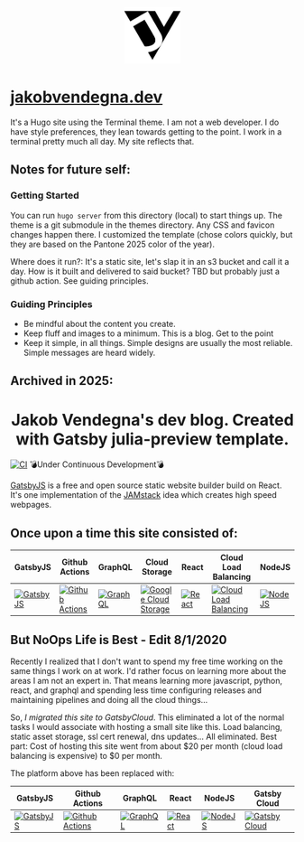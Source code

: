 <p align="center">
  <a href="https://jakobvendegna.dev">
    <img alt="Jakob Vendegna's Logo" src="static/logo.png" width="100" />
  </a>
</p>

# [jakobvendegna.dev](https://jakobvendegna.dev)

It's a Hugo site using the Terminal theme. I am not a web developer. I do have style preferences, they lean towards getting to the point. I work in a terminal pretty much all day. My site reflects that.

## Notes for future self:

### Getting Started

You can run `hugo server` from this directory (local) to start things up.
The theme is a git submodule in the themes directory. Any CSS and favicon changes happen there.
I customized the template (chose colors quickly, but they are based on the Pantone 2025 color of the year).

Where does it run?: It's a static site, let's slap it in an s3 bucket and call it a day.
How is it built and delivered to said bucket? TBD but probably just a github action. See guiding principles.

### Guiding Principles
- Be mindful about the content you create.
- Keep fluff and images to a minimum. This is a blog. Get to the point
- Keep it simple, in all things. Simple designs are usually the most reliable. Simple messages are heard widely.


## Archived in 2025:

<h1 align="center">
  Jakob Vendegna's dev blog. Created with Gatsby julia-preview template.
</h1>

[![CI](https://github.com/jvendegna/jakobvendegna-dev/actions/workflows/main.yml/badge.svg)](https://github.com/jvendegna/jakobvendegna-dev/actions/workflows/main.yml) 💣Under Continuous Development💣

[GatsbyJS](https://www.gatsbyjs.com/) is a free and open source static website builder build on React. It's one implementation of the [JAMstack](https://jamstack.org/) idea which creates high speed webpages.

## Once upon a time this site consisted of:

| GatsbyJS | Github Actions | GraphQL | Cloud Storage | React | Cloud Load Balancing | NodeJS |
| -------- | -------------- | ------- | ------------- | ----- | -------------------- | ------ |
| <a href="https://www.gatsbyjs.com"><img src="https://www.gatsbyjs.com/Gatsby-Monogram.svg" width="100" alt="GatsbyJS" title="GatsbyJS"></img></a> | <a href="https://github.com/features/actions"><img src="https://avatars.githubusercontent.com/u/44036562?s=200&v=4"  width="100" alt="Github Actions" title="Github Actions"></img></a> | <a href="https://graphql.org"><img src="https://graphql.org/img/logo.svg"  width="100" alt="GraphQL" title="GraphQL"></img></a> | <a href="https://cloud.google.com/storage"><img src="https://cloud-cdn.safe.com/fmehub/fmepackageversion/safe/google-cloud-storage/item-logo/1616696754.png" width="100" alt="Google Cloud Storage" title="Google Cloud Storage"></img></a> | <a href="https://www.reactjs.org"><img src="https://upload.wikimedia.org/wikipedia/commons/a/a7/React-icon.svg"  width="100" alt="React" title="React"></img></a> | <a href="https://cloud.google.com/load-balancing"><img src="https://miro.medium.com/max/614/1*u95QsM2JaE-wqYQkJ7Cs4w.png"  width="100" alt="Cloud Load Balancing" title="Cloud Load Balancing"></img></a> | <a href="https://nodejs.org/"><img src="https://cdn.worldvectorlogo.com/logos/nodejs-icon.svg" width="100" alt="NodeJS" title="NodeJS"></img></a> |


## But NoOps Life is Best - Edit 8/1/2020

Recently I realized that I don't want to spend my free time working on the same things I work on at work. I'd rather focus on learning more about the areas I am not an expert in. That means learning more javascript, python, react, and graphql and spending less time configuring releases and maintaining pipelines and doing all the cloud things... 

So, *I migrated this site to GatsbyCloud*. This eliminated a lot of the normal tasks I would associate with hosting a small site like this. Load balancing, static asset storage, ssl cert renewal, dns updates... All eliminated. Best part: Cost of hosting this site went from about $20 per month (cloud load balancing is expensive) to $0 per month.

The platform above has been replaced with:

| GatsbyJS | Github Actions | GraphQL | React | NodeJS | Gatsby Cloud
| -------- | -------------- | ------- | ----- | ------ | ----------- |
| <a href="https://www.gatsbyjs.com"><img src="https://www.gatsbyjs.com/Gatsby-Monogram.svg" width="100" alt="GatsbyJS" title="GatsbyJS"></img></a> | <a href="https://github.com/features/actions"><img src="https://avatars.githubusercontent.com/u/44036562?s=200&v=4"  width="100" alt="Github Actions" title="Github Actions"></img></a> | <a href="https://graphql.org"><img src="https://graphql.org/img/logo.svg"  width="100" alt="GraphQL" title="GraphQL"></img></a> | <a href="https://www.reactjs.org"><img src="https://upload.wikimedia.org/wikipedia/commons/a/a7/React-icon.svg"  width="100" alt="React" title="React"></img></a> | <a href="https://nodejs.org/"><img src="https://cdn.worldvectorlogo.com/logos/nodejs-icon.svg" width="100" alt="NodeJS" title="NodeJS"></img></a> | <a href="https://www.gatsbyjs.com/products/cloud/"><img src=https://images.ctfassets.net/vkdbses00qqt/39LjajW5iXr8MJzrLnITTy/30c8e6d9c3b715640dc54b9b1b591744/Cloud.svg width="100" alt="Gatsby Cloud" title="Gatsby Cloud"></img></a> |